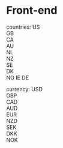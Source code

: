 # Front-end
countries:
US      
GB       
CA       
AU       
NL         
NZ          
SE           
DK           
NO
IE
DE

currency:
USD        
GBP         
CAD         
AUD         
EUR           
NZD           
SEK           
DKK           
NOK   